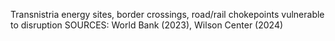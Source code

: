 Transnistria energy sites, border crossings, road/rail chokepoints vulnerable to disruption
SOURCES: World Bank (2023), Wilson Center (2024)